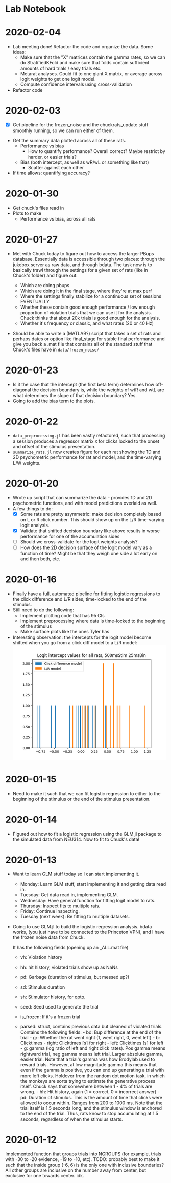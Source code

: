 # Lab Notebook

# 2020-02-04

- Lab meeting done! Refactor the code and organize the data. Some ideas:
  - Make sure that the "X" matrices contain the gamma rates, so we can do StratifiedKFold and make sure that folds contain sufficient amounts of hard trials / easy trials etc.
  - Metarat analyses. Could fit to one giant X matrix, or average across logit weights to get one logit model.
  - Compute confidence intervals using cross-validation
- Refactor code
  

# 2020-02-03

- [x] Get pipeline for the frozen_noise and the chuckrats_update stuff smoothly
  running, so we can run either of them.

- Get the summary data plotted across all of these rats.
  - Performance vs bias
    - How to quantify performance? Overall correct? Maybe restrict by harder, or
      easier trials?
  - Bias (both intercept, as well as wR/wL or something like that)
    - Scatter against each other
- If time allows: quantifying accuracy?

# 2020-01-30

- Get chuck's files read in
- Plots to make
  - Performance vs bias, across all rats

# 2020-01-27

- Met with Chuck today to figure out how to access the larger PBups database.
  Essentially data is accessible through two places: through the jukebox server
  as raw data, and through bdata. The task now is to basically trawl through the
  settings for a given set of rats (like in Chuck's folder) and figure out:
  
  - Which are doing pbups
  - Which are doing it in the final stage, where they're at max perf
  - Where the settings finally stabilize for a continuous set of sessions
    EVENTUALLY
  - Whether these contain good enough performance / low enough proportion of
    violation trials that we can use it for the analysis. Chuck thinks that
    about 20k trials is good enough for the analysis.
  - Whether it's frequency or classic, and what rates (20 or 40 Hz)

- Should be able to write a (MATLAB?) script that takes a set of rats and
  perhaps dates or option like final_stage for stable final performance and give
  you back a .mat file that contains all of the standard stuff that Chuck's
  files have in `data/frozen_noise/`

# 2020-01-23

- Is it the case that the intercept (the first beta term) determines how
  off-diagonal the decision boundary is, while the weights of wtR and wtL are
  what determines the slope of that decision boundary? Yes.
- Going to add the bias term to the plots.

# 2020-01-22

- `data_preprocessing.jl` has been vastly refactored, such that processing a
  session produces a regressor matrix `X` for clicks locked to the onset and
  offset of the stimulus presentation.
- `summarize_rats.jl` now creates figure for each rat showing the 1D and 2D
  psychometric performance for rat and model, and the time-varying L/W weights.

# 2020-01-20

- Wrote up script that can summarize the data - provides 1D and 2D
  psychometric functions, and with model predictions overlaid as well.
- A few things to do:
  - [x] Some rats are pretty asymmetric: make decision completely based on L or
    R click number. This should show up on the L/R time-varying logit analysis.
  - [x] Validate that shifted decision boundary like above results in worse
    performance for one of the accumulation sides
  - [ ] Should we cross-validate for the logit weights analysis?
  - [ ] How does the 2D decision surface of the logit model vary as a function
    of time? Might be that they weigh one side a lot early on and then both, etc.

# 2020-01-16

- Finally have a full, automated pipeline for fitting logistic regressions to
  the click difference and L/R sides, time-locked to the end of the stimulus.
- Still need to do the following:
  - Implement plotting code that has 95 CIs
  - Implement preprocessing where data is time-locked to the beginning of the
    stimulus
  - Make surface plots like the ones Tyler has
- Interesting observation: the intercepts for the logit model become shifted
  when you go from a click diff model to a L/R model:
  ![](figs/intercept_shift_btwn_models.png)

# 2020-01-15

- Need to make it such that we can fit logistic regression to either to the
  beginning of the stimulus or the end of the stimulus presentation.

# 2020-01-14

- Figured out how to fit a logistic regression using the GLM.jl package to the
  simulated data from NEU314. Now to fit to Chuck's data!

# 2020-01-13

- Want to learn GLM stuff today so I can start implementing it.
  
  - Monday: Learn GLM stuff, start implementing it and getting data read in.
  - Tuesday: Get data read in, implementing GLM.
  - Wednesday: Have general function for fitting logit model to rats.
  - Thursday: Inspect fits to multiple rats.
  - Friday: Continue inspecting.
  - Tuesday (next week): Be fitting to multiple datasets.

- Going to use GLM.jl to build the logistic regression analysis. bdata works,
  (you just have to be connected to the Princeton VPN), and I have the frozen
  noise data from Chuck.
  
  It has the following fields (opening up an _ALL.mat file)
  
  - vh: Violation history
  
  - hh: hit history, violated trials show up as NaNs
  
  - pd: Garbage (duration of stimulus, but messed up?)
  
  - sd: Stimulus duration
  
  - sh: Stimulator history, for opto.
  
  - seed: Seed used to generate the trial
  
  - is_frozen: If it's a frozen trial
  
  - parsed: struct, contains previous data but cleaned of violated trials.
    Contains the following fields:
        - bd: Bup difference at the end of the trial
        - gr: Whether the rat went right (1, went right, 0, went left)
        - b: Clicktimes
            - right: Clicktimes [s] for right
            - left:  Clicktimes [s] for left
        - g: gamma (log ratio of left and right click rates). Pos gamma means
          rightward trial, neg gamma means left trial. Larger absolute gamma,
          easier trial. Note that a trial's gamma was how Brodylab used to
          reward trials. However, at low magnitude gamma this means that even
          if the gamma is positive, you can end up generating a trial with more
          left clicks. Holdover from the random dot motion task, in which the
          monkeys are sorta trying to estimate the generative process itself.
          Chuck says that somewhere between 1 - 4% of trials are wrong.
        - hh: Hit history, again (1 = correct, 0 = incorrect answer)
        - pd: Duration of stimulus. This is the amount of time that clicks were
          allowed to occur within. Ranges from 200 to 1000 ms. Note that the
          trial itself is 1.5 seconds long, and the stimulus window is anchored
          to the end of the trial. Thus, rats know to stop accumulating at 1.5
          seconds, regardless of when the stimulus starts.

# 2020-01-12

Implemented function that groups trials into NGROUPS (for example, trials with
-30 to -20 evidence, -19 to -10, etc). 
    TODO: probably best to make it such that the inside group (-6, 6)
    is the only one with inclusive boundaries? All other groups are
    inclusive on the number away from center, but exclusive for one
    towards center. idk.
